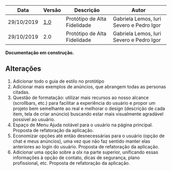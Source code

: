 | Data | Versão | Descrição | Autor |
| --- | --- | --- | --- |
| 29/10/2019 | [1.0](https://github.com/Interacao-Humano-Computador/2019.2-OLX/wiki/Prot%C3%B3tipo-de-Alta-Fidelidade-1.0) | Protótipo de Alta Fidelidade  | Gabriela Lemos, Iuri Severo e Pedro Igor |
| 29/10/2019 | 2.0 | Protótipo de Alta Fidelidade  | Gabriela Lemos, Iuri Severo e Pedro Igor |

**Documentação em construção.**

## Alterações
1. Adicionar todo o guia de estilo no protótipo
2. Adicionar mais exemplos de anúncios, que abrangem todas as personas citadas.
3. Questão de formatação: utilizar mais recursos ao nosso alcance (scrollbars, etc.) para facilitar a experiência do usuário e propor um projeto bem semelhante ao real e melhorar o design (descrição de cada item, tela de criar anúncio) buscando estar mais visualmente agradável possível ao usuário.
4. Espaço de Menu Ajuda notável para o usuário na página principal. Proposta de refatoração da aplicação.
5. Economizar opções até então desnecessárias para o usuário (opção de chat e meus anúncios), uma vez que não faz sentido manter elas anteriores ao login do usuário. Proposta de refatoração da aplicação.
6. Adicionar uma opção sobre a olx na parte superior, unificando essas informações à opção de contato, dicas de segurança, plano profissional, etc. Proposta de refatoração da aplicação.